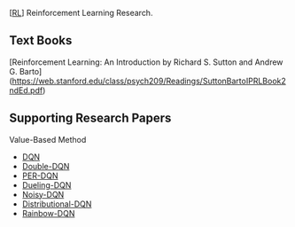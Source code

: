 [[RL](https://en.wikipedia.org/wiki/Reinforcement_learning)] Reinforcement Learning Research.

## Text Books
[Reinforcement Learning: An Introduction by Richard S. Sutton and Andrew G. Barto] (https://web.stanford.edu/class/psych209/Readings/SuttonBartoIPRLBook2ndEd.pdf)

## Supporting Research Papers

Value-Based Method

* [DQN](https://arxiv.org/pdf/1312.5602.pdf)
* [Double-DQN](https://arxiv.org/pdf/1509.06461.pdf)
* [PER-DQN](https://arxiv.org/pdf/1511.05952.pdf)
* [Dueling-DQN](https://arxiv.org/pdf/1511.06581.pdf)
* [Noisy-DQN](https://arxiv.org/pdf/1706.10295.pdf)
* [Distributional-DQN](https://arxiv.org/pdf/1710.10044.pdf)
* [Rainbow-DQN](https://arxiv.org/pdf/1710.02298.pdf)
